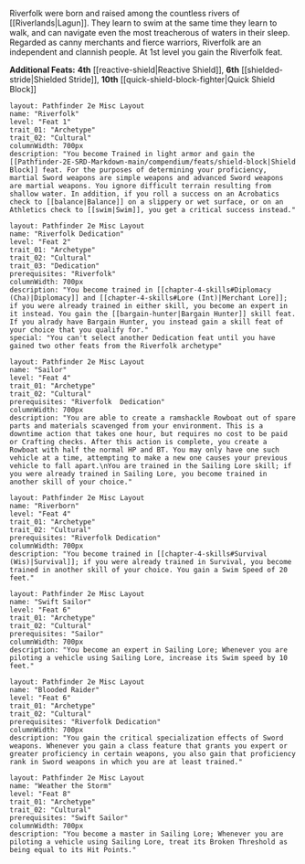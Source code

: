 Riverfolk were born and raised among the countless rivers of [[Riverlands|Lagun]]. They learn to swim at the same time they learn to walk, and can navigate even the most treacherous of waters in their sleep. Regarded as canny merchants and fierce warriors, Riverfolk are an independent and clannish people. At 1st level you gain the Riverfolk feat.

**Additional Feats:** **4th** [[reactive-shield|Reactive Shield]], **6th** [[shielded-stride|Shielded Stride]], **10th** [[quick-shield-block-fighter|Quick Shield Block]]

```statblock
layout: Pathfinder 2e Misc Layout
name: "Riverfolk"
level: "Feat 1"
trait_01: "Archetype"
trait_02: "Cultural"
columnWidth: 700px
description: "You become Trained in light armor and gain the [[Pathfinder-2E-SRD-Markdown-main/compendium/feats/shield-block|Shield Block]] feat. For the purposes of determining your proficiency, martial Sword weapons are simple weapons and advanced Sword weapons are martial weapons. You ignore difficult terrain resulting from shallow water. In addition, if you roll a success on an Acrobatics check to [[balance|Balance]] on a slippery or wet surface, or on an Athletics check to [[swim|Swim]], you get a critical success instead."
```

```statblock
layout: Pathfinder 2e Misc Layout
name: "Riverfolk Dedication"
level: "Feat 2"
trait_01: "Archetype"
trait_02: "Cultural"
trait_03: "Dedication"
prerequisites: "Riverfolk"
columnWidth: 700px
description: "You become trained in [[chapter-4-skills#Diplomacy (Cha)|Diplomacy]] and [[chapter-4-skills#Lore (Int)|Merchant Lore]]; if you were already trained in either skill, you become an expert in it instead. You gain the [[bargain-hunter|Bargain Hunter]] skill feat. If you alrady have Bargain Hunter, you instead gain a skill feat of your choice that you qualify for."
special: "You can't select another Dedication feat until you have gained two other feats from the Riverfolk archetype"
```

```statblock
layout: Pathfinder 2e Misc Layout
name: "Sailor"
level: "Feat 4"
trait_01: "Archetype"
trait_02: "Cultural"
prerequisites: "Riverfolk  Dedication"
columnWidth: 700px
description: "You are able to create a ramshackle Rowboat out of spare parts and materials scavenged from your environment. This is a downtime action that takes one hour, but requires no cost to be paid or Crafting checks. After this action is complete, you create a Rowboat with half the normal HP and BT. You may only have one such vehicle at a time, attempting to make a new one causes your previous vehicle to fall apart.\nYou are trained in the Sailing Lore skill; if you were already trained in Sailing Lore, you become trained in another skill of your choice."
```

```statblock
layout: Pathfinder 2e Misc Layout
name: "Riverborn"
level: "Feat 4"
trait_01: "Archetype"
trait_02: "Cultural"
prerequisites: "Riverfolk Dedication"
columnWidth: 700px
description: "You become trained in [[chapter-4-skills#Survival (Wis)|Survival]]; if you were already trained in Survival, you become trained in another skill of your choice. You gain a Swim Speed of 20 feet."
```

```statblock
layout: Pathfinder 2e Misc Layout
name: "Swift Sailor"
level: "Feat 6"
trait_01: "Archetype"
trait_02: "Cultural"
prerequisites: "Sailor"
columnWidth: 700px
description: "You become an expert in Sailing Lore; Whenever you are piloting a vehicle using Sailing Lore, increase its Swim speed by 10 feet."
```

```statblock
layout: Pathfinder 2e Misc Layout
name: "Blooded Raider"
level: "Feat 6"
trait_01: "Archetype"
trait_02: "Cultural"
prerequisites: "Riverfolk Dedication"
columnWidth: 700px
description: "You gain the critical specialization effects of Sword weapons. Whenever you gain a class feature that grants you expert or greater proficiency in certain weapons, you also gain that proficiency rank in Sword weapons in which you are at least trained."
```

```statblock
layout: Pathfinder 2e Misc Layout
name: "Weather the Storm"
level: "Feat 8"
trait_01: "Archetype"
trait_02: "Cultural"
prerequisites: "Swift Sailor"
columnWidth: 700px
description: "You become a master in Sailing Lore; Whenever you are piloting a vehicle using Sailing Lore, treat its Broken Threshold as being equal to its Hit Points."
```